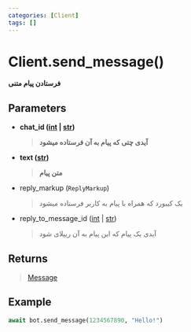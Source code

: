 ```yaml
---
categories: [Client]
tags: []
---
```


<h1>Client.<strong>send_message()</strong></h1>

<p align="left" dir="rtl"><strong>فرستادن پیام متنی</strong></p>

<h2>Parameters</h2>

<ul>
<li><strong>chat_id (<a href="https://docs.python.org/3/library/functions.html#int">int</a> | <a href="https://docs.python.org/3/library/stdtypes.html#str">str</a>)</strong><blockquote dir="rtl">
<p><strong>آیدی چتی که پیام به آن فرستاده میشود</strong></p>
</blockquote>
</li>
</ul>
<ul>
<li><strong>text (<a href="https://docs.python.org/3/library/stdtypes.html#str">str</a>)</strong><blockquote dir="rtl">
<p><strong>متن پیام</strong></p>
</blockquote>
</li>
</ul>
<ul>
<li>reply_markup (<code>ReplyMarkup</code>)<blockquote dir="rtl">
<p>یک کیبورد که همراه با پیام به کاربر فرستاده میشود</p>
</blockquote>
</li>
</ul>
<ul>
<li>reply_to_message_id (<a href="https://docs.python.org/3/library/functions.html#int">int</a> | <a href="https://docs.python.org/3/library/stdtypes.html#str">str</a>)<blockquote dir="rtl">
<p>آیدی یک پیام که این پیام به آن ریپلای شود</p>
</blockquote>
</li>
</ul>

<h2>Returns</h2>

<blockquote>
<p><a href="./message">Message</a></p>
</blockquote>

<h2>Example</h2>

```python
await bot.send_message(1234567890, "Hello!")
```
